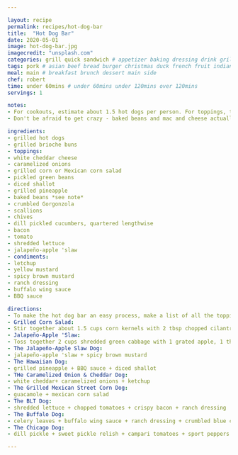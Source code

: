 ```yaml
---

layout: recipe
permalink: recipes/hot-dog-bar 
title:  "Hot Dog Bar"
date: 2020-05-01
image: hot-dog-bar.jpg 
imagecredit: "unsplash.com" 
categories: grill quick sandwich # appetizer baking dressing drink grill healthyish marinade oven pickling quick raw salad sandwich sauce snack soup
tags: pork # asian beef bread burger christmas duck french fruit indian italian mexican nuts pasta pork poultry rice seafood thanksgiving vegetarian
meal: main # breakfast brunch dessert main side
chef: robert 
time: under 60mins # under 60mins under 120mins over 120mins
servings: 1 

notes:
- For cookouts, estimate about 1.5 hot dogs per person. For toppings, they will differ depending on what's popular in your family. I'd say as long as you have 1 cup of most toppings (for instance, you don't need an entire cup of bacon! But you do need a cup of cheese and tomatoes), you're good. Use your judgement!
- Don't be afraid to get crazy - baked beans and mac and cheese actually taste amazing on hot dogs. Make it a carb party.

ingredients:
- grilled hot dogs
- grilled brioche buns
- toppings:
- white cheddar cheese
- caramelized onions
- grilled corn or Mexican corn salad
- pickled green beans
- diced shallot
- grilled pineapple
- baked beans *see note*
- crumbled Gorgonzola
- scallions
- chives
- dill pickled cucumbers, quartered lengthwise
- bacon
- tomato
- shredded lettuce
- jalapeño-apple 'slaw
- condiments:
- letchup
- yellow mustard
- spicy brown mustard
- ranch dressing
- buffalo wing sauce
- BBQ sauce

directions:
- To make the hot dog bar an easy process, make a list of all the toppings you'd like to have out. You can chop, cut and grate all of them the night before, place them in separate bowls or jars, then cover and store them in the fridge until it's go-time.
- Grilled Corn Salad:
- Stir together about 1.5 cups corn kernels with 2 tbsp chopped cilantro, a pinch of salt and pepper, a 0.25 teaspoon chili powder, juice from 0.5 lime and 2 to 3 tbsp crumbled cotija *A good substitute for fresh cotija cheese is Feta. A good substitute for aged cotija cheese is Parmigiano Reggiano or Pecorino Romano* cheese. This can be made the night before, but is probably best 2 to 3 hours before.
- Jalapeño-Apple 'Slaw: 
- Toss together 2 cups shredded green cabbage with 1 grated apple, 1 thinly sliced jalapeño pepper, a pinch of salt and pepper, a drizzle of olive oil and juice from 0.5 lime. This can be made the night before as it can get even more flavor in the fridge.
- The Jalapeño-Apple Slaw Dog:
- jalapeño-apple 'slaw + spicy brown mustard
- The Hawaiian Dog:
- grilled pineapple + BBQ sauce + diced shallot
- THe Caramelized Onion & Cheddar Dog:
- white cheddar+ caramelized onions + ketchup
- The Grilled Mexican Street Corn Dog:
- guacamole + mexican corn salad
- The BLT Dog:
- shredded lettuce + chopped tomatoes + crispy bacon + ranch dressing
- The Buffalo Dog:
- celery leaves + buffalo wing sauce + ranch dressing + crumbled blue cheese + chives + scallions
- The Chicago Dog:
- dill pickle + sweet pickle relish + campari tomatoes + sport peppers + yellow mustard + poppy seed sprinkle

--- 
```

